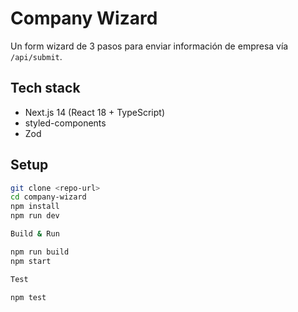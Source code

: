 # Company Wizard

Un form wizard de 3 pasos para enviar información de empresa vía `/api/submit`.

## Tech stack
- Next.js 14 (React 18 + TypeScript)  
- styled-components  
- Zod

## Setup

```bash
git clone <repo-url>
cd company-wizard
npm install
npm run dev

Build & Run

npm run build
npm start

Test

npm test

